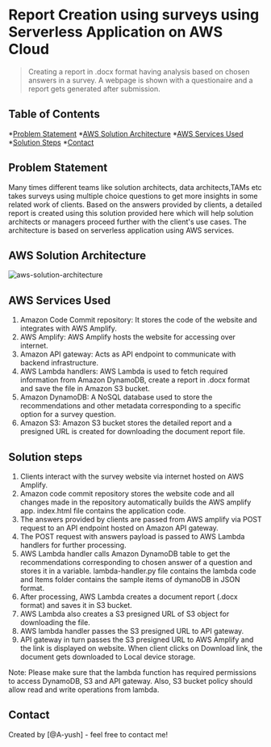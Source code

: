 # Report Creation using surveys using Serverless Application on AWS Cloud 
> Creating a report in .docx format having analysis based on chosen answers in a survey. A webpage is shown with a questionaire and a report gets generated after submission.

## Table of Contents

*[Problem Statement](#problem-statement)
*[AWS Solution Architecture](#aws-solution-architecture)
*[AWS Services Used](#aws-services-used)
*[Solution Steps](#solution-steps)
*[Contact](#contact)


## Problem Statement
Many times different teams like solution architects, data architects,TAMs etc takes surveys using multiple choice questions to get more insights in some related work of clients. Based on the answers provided by clients, a detailed report is created using this solution provided here which will help solution architects or managers proceed further with the client's use cases. The architecture is based on serverless application using AWS services.

## AWS Solution Architecture
![aws-solution-architecture]()

## AWS Services Used

1. Amazon Code Commit repository: It stores the code of the website and integrates with AWS Amplify.
2. AWS Amplify: AWS Amplify hosts the website for accessing over internet.
3. Amazon API gateway: Acts as API endpoint to communicate with backend infrastructure.
4. AWS Lambda handlers: AWS Lambda is used to fetch required information from Amazon DynamoDB, create a report in .docx format and save the file in Amazon S3 bucket.
5. Amazon DynamoDB: A NoSQL database used to store the recommendations and other metadata corresponding to a specific option for a survey question. 
6. Amazon S3: Amazon S3 bucket stores the detailed report and a presigned URL is created for downloading the document report file.

## Solution steps

1. Clients interact with the survey website via internet hosted on AWS Amplify.
2. Amazon code commit repository stores the website code and all changes made in the repository automatically builds the AWS amplify app. index.html file contains the application code.
3. The answers provided by clients are passed from AWS amplify via POST request to an API endpoint hosted on Amazon API gateway.
4. The POST request with answers payload is passed to AWS Lambda handlers for further processing.
5. AWS Lambda handler calls Amazon DynamoDB table to get the recommendations corresponding to chosen answer of a question and stores it in a variable. lambda-handler.py file contains the lambda code and Items folder contains the sample items of dymanoDB in JSON format. 
6. After processing, AWS Lambda creates a document report (.docx format) and saves it in S3 bucket.
7. AWS Lambda also creates a S3 presigned URL of S3 object for downloading the file.
8. AWS lambda handler passes the S3 presigned URL to API gateway.
9. API gateway in turn passes the S3 presigned URL to AWS Amplify and the link is displayed on website. When client clicks on Download link, the document gets downloaded to Local device storage.

Note: Please make sure that the lambda function has required permissions to access DynamoDB, S3 and API gateway. Also, S3 bucket policy should allow read and write operations from lambda.

## Contact
Created by [@A-yush] - feel free to contact me!
